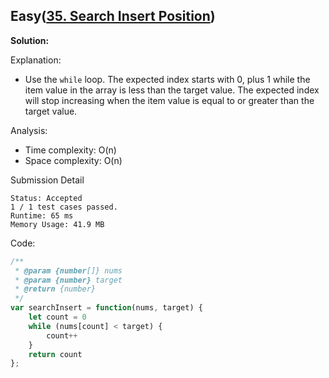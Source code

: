 ## Easy([35. Search Insert Position](https://leetcode.com/problems/search-insert-position/))

**Solution:**

Explanation:
- Use the `while` loop. The expected index starts with 0, plus 1 while the item value in the array is less than the target value. The expected index will stop increasing when the item value is equal to or greater than the target value.

Analysis:
- Time complexity: O(n)
- Space complexity: O(n)

Submission Detail
```
Status: Accepted
1 / 1 test cases passed.
Runtime: 65 ms
Memory Usage: 41.9 MB
```

Code: 
```javascript
/**
 * @param {number[]} nums
 * @param {number} target
 * @return {number}
 */
var searchInsert = function(nums, target) {
    let count = 0
    while (nums[count] < target) {
        count++
    }
    return count
};
```
